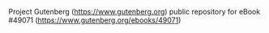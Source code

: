 Project Gutenberg (https://www.gutenberg.org) public repository for eBook #49071 (https://www.gutenberg.org/ebooks/49071)
